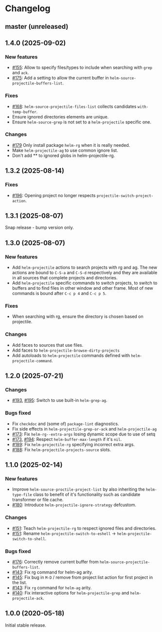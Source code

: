 # Changelog

## master (unreleased)

## 1.4.0 (2025-09-02)

### New features

* [#155](https://github.com/bbatsov/helm-projectile/issues/155): Allow to specify files/types to include when searching with `grep`
  and `ack`.
* [#175](https://github.com/bbatsov/helm-projectile/issues/175): Add a setting to allow the current buffer
  in `helm-source-projectile-buffers-list`.

### Fixes

* [#168](https://github.com/bbatsov/helm-projectile/pull/168): `helm-source-projectile-files-list` collects candidates `with-temp-buffer`.
* Ensure ignored directories elements are unique.
* Ensure `helm-source-grep` is not set to a `helm-projectile` specific one.

### Changes

* [#179](https://github.com/bbatsov/helm-projectile/issues/179) Only install package `helm-rg` when it is really needed.
* Make `helm-projectile-ag` to use common ignore list.
* Don't add ** to ignored globs in helm-projectile-rg.

## 1.3.2 (2025-08-14)

### Fixes

* [#196](https://github.com/bbatsov/helm-projectile/issues/196): Opening project no longer respects `projectile-switch-project-action`.

## 1.3.1 (2025-08-07)

Snap release - bump version only.

## 1.3.0 (2025-08-07)

### New features

* Add `helm-projectile` actions to search projects with rg and ag. The new
  actions are bound to `C-S-a` and `C-S-d` respectively and they are available
  in all sources that complete projects and directories.
* Add `helm-projectile` specific commands to switch projects, to switch to
  buffers and to find files in other window and other frame. Most of new
  commands is bound after `C-c p 4` and `C-c p 5`.

### Fixes

* When searching with rg, ensure the directory is chosen based on projectile.

### Changes

* Add faces to sources that use files.
* Add faces to `helm-projectile-browse-dirty-projects`
* Add autoloads to `helm-projectile` commands defined
  with `helm-projectile-command`.

## 1.2.0 (2025-07-21)

### Changes

* [#193](https://github.com/bbatsov/helm-projectile/issues/193), [#195](https://github.com/bbatsov/helm-projectile/pull/195): Switch  to use built-in `helm-grep-ag`.

### Bugs fixed

* Fix `checkdoc` and (some of) `package-lint` diagnostics.
* Fix side effects in `helm-projectile-grep-or-ack` and `helm-projectile-ag`
* [#173](https://github.com/bbatsov/helm-projectile/pull/191): Fix `helm-rg--extra-args` losing dynamic scope due to use of setq
* [#173](https://github.com/bbatsov/helm-projectile/pull/173), [#194](https://github.com/bbatsov/helm-projectile/pull/194): Respect `helm-buffer-max-length` if it's `nil`.
* [#189](https://github.com/bbatsov/helm-projectile/pull/192): Fix `helm-projectile-rg` specifying incorrect extra args.
* [#188](https://github.com/bbatsov/helm-projectile/pull/178): Fix `helm-projectile-projects-source` slots.

## 1.1.0 (2025-02-14)

### New features

* Improve `helm-source-proctile-project-list` by also inheriting the
  `helm-type-file` class to benefit of it's functionality such as candidate
  transformer or file cache.
* [#180](https://github.com/bbatsov/helm-projectile/pull/180): Introduce `helm-projectile-ignore-strategy` defcustom.

### Changes

* [#151](https://github.com/bbatsov/helm-projectile/pull/157): Teach `helm-projectile-rg` to respect ignored files and directories.
* [#151](https://github.com/bbatsov/helm-projectile/issues/151): Rename `helm-projectile-switch-to-eshell` -> `helm-projectile-switch-to-shell`.

### Bugs fixed

* [#176](https://github.com/bbatsov/helm-projectile/pull/178): Correctly remove current buffer from `helm-source-projectile-buffers-list`.
* [#143](https://github.com/bbatsov/helm-projectile/issues/143): Fix rg command for helm-ag arity.
* [#145](https://github.com/bbatsov/helm-projectile/issues/145): Fix bug in `M-D` / remove from project list action for first project in the list.
* [#143](https://github.com/bbatsov/helm-projectile/issues/143): Fix `rg` command for `helm-ag` arity.
* [#140](https://github.com/bbatsov/helm-projectile/pull/140): Fix interactive options for `helm-projectile-grep` and `helm-projectile-ack`.

## 1.0.0 (2020-05-18)

Initial stable release.
